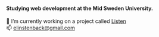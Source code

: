 #### Studying web development at the Mid Sweden University.
🔭 I’m currently working on a project called [Listen](http://studenter.miun.se/~elst1904/projekt/listen/listen3.0/)  
📫 elinstenback@gmail.com

<!--
**elinstenback/elinstenback** is a ✨ _special_ ✨ repository because its `README.md` (this file) appears on your GitHub profile.

Here are some ideas to get you started:

- 🔭 I’m currently working on ...
- 🌱 I’m currently learning ...
- 👯 I’m looking to collaborate on ...
- 🤔 I’m looking for help with ...
- 💬 Ask me about ...
- 📫 How to reach me: ...
- 😄 Pronouns: ...
- ⚡ Fun fact: ...
-->
